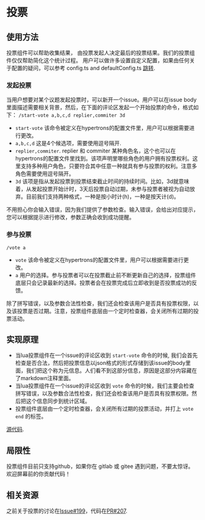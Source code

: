# 投票

## 使用方法

投票组件可以帮助收集结果， 由投票发起人决定最后的投票结果。我们的投票组件仅仅帮助简化这个统计过程。 用户可以做许多设置自定义配置，如果由任何关于配置的疑问，可以参考 config.ts and defaultConfig.ts [跳转](/app/component/vote).

### 发起投票

当用户想要对某个议题发起投票时，可以新开一个issue。用户可以在issue body里面描述需要相关背景，然后，在下面的评论区发起一个开始投票的命令，格式如下：
`/start-vote a,b,c,d replier,commiter 3d`

- `start-vote` 该命令被定义在hypertrons的配置文件里，用户可以根据需要进行更改。
- `a,b,c,d` 这是4个候选项，需要使用逗号隔开.
- `replier,commiter`. replier 和 commiter 某种角色名，这个也可以在hypertrons的配置文件里找到。该项声明里哪些角色的用户拥有投票权利。这里支持多种用户角色，只要符合其中任意一种就具有参与投票的权利。注意多角色需要使用逗号隔开。
- `3d` 该项是指从发起投票到投票结束截止时间的持续时间。比如，3d就意味着，从发起投票开始计时，3天后投票自动过期，未参与投票者被视为自动放弃。目前我们支持两种格式，一种是按小时计(h)，一种是按天计(d)。

不用担心你会输入错误，因为我们提供了参数检查。输入错误，会给出对应提示，您可以根据提示进行修改，参数正确会收到成功提醒。

### 参与投票

`/vote a`

- `vote` 该命令被定义在hypertrons的配置文件里，用户可以根据需要进行更改。
- `a` 用户的选择。参与投票者可以在投票截止前不断更新自己的选择，投票组件底层只会记录最新的选择。投票者会在投票完成后立即收到是否投票成功的反馈。 

除了拼写错误，以及参数合法性检查，我们还会检查该用户是否具有投票权限，以及该投票是否过期。注意，投票组件底层由一个定时检查器，会关闭所有过期的投票活动。

## 实现原理

- 当lua投票组件在一个issue的评论区收到 `start-vote` 命令的时候, 我们会首先检查是否合法，然后把投票信息以json格式的形式存储到该issue的body里面，我们把这个称为元信息。人们看不到这部分信息，原因是这部分内容藏在了markdown注释里面。
- 当lua投票组件在一个issue的评论区收到 `vote` 命令的时候，我们主要会检查拼写错误，以及参数合法性检查，我们还会检查该用户是否具有投票权限。然后把这个信息同步到统计区域。
- 投票组件底层由一个定时检查器，会关闭所有过期的投票活动，并打上 `vote end` 的标签。

[源代码](/app/component/vote).

## 局限性

投票组件目前只支持github，如果你在 gitlab 或 gitee 遇到问题，不要太惊讶。欢迎屏幕前的你贡献代码！

## 相关资源

之前关于投票的讨论在[Issue#199](https://github.com/hypertrons/hypertrons/issues/199)，代码在[PR#207](https://github.com/hypertrons/hypertrons/pull/207).
